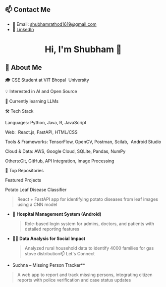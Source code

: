 
## 📫 Contact Me

- 📧 Email: shubhamrathod1619@gmail.com 
- 💼 [LinkedIn]([https://www.linkedin.com/](https://www.linkedin.com/in/shubham-rathod-821a01202/)) 



<h1 align="center">Hi, I'm Shubham 👋</h1>



## 🚀 About Me

🎓 CSE Student at VIT Bhopal  University

💡 Interested in AI and Open Source

🌱 Currently learning LLMs 



🛠️ Tech Stack

Languages:  Python, Java, R, JavaScript  

Web:  React.js, FastAPI, HTML/CSS  

Tools & Frameworks: TensorFlow, OpenCV, Postman, Scilab,  Android Studio  

Cloud & Data: AWS, Google Cloud, SQLite, Pandas, NumPy  

Others:Git, GitHub, API Integration, Image Processing

🧰 Top Repositories

Featured Projects

Potato Leaf Disease Classifier

  > React + FastAPI app for identifying potato diseases from leaf images using a CNN model


- 🧾 **Hospital Management System (Android)**  

  > Role-based login system for admins, doctors, and patients with detailed reporting features


- 🧑‍💻 **Data Analysis for Social Impact**  

  > Analyzed rural household data to identify 4000 families for gas stove distribution📫 Let's Connect


-   Suchna – Missing Person Tracker**
  > A web app to report and track missing persons, integrating citizen reports with police verification and case status updates

  
